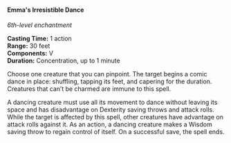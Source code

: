 #### Emma's Irresistible Dance
<!-- previously "Irresistible Dance" -->
<!-- markdownlint-disable link-image-reference-definitions -->
[_metadata_:spell_name]:- "Emma's Irresistible Dance"
[_metadata_:spell_original_name]:- "Irresistible Dance"
[_metadata_:spell_level]:- "6"
[_metadata_:spell_school]:- "enchantment"
[_metadata_:ritual]:- "false"
[_metadata_:casting_time_amount]:- "1"
[_metadata_:casting_time_unit]:- "action"
[_metadata_:range]:- "30 feet"
[_metadata_:target]:- "One creature you can pinpoint"
[_metadata_:components_verbal]:- "true"
[_metadata_:components_somatic]:- "false"
[_metadata_:components_material]:- "false"
[_metadata_:duration]:- "1 minute"
[_metadata_:concentration]:- "true"
[_metadata_:saving_throw]:- "Wisdom"
[_metadata_:saving_throw_success]:- "ends_effect"
[_metadata_:compared_to_wotc_srd_5.1]:- "mechanics_same_wording_different"
[_metadata_:compared_to_a5e_srd]:- "mechanics_different_wording_different"
<!-- markdownlint-disable-next-line no-emphasis-as-heading -->
_6th-level enchantment_

**Casting Time:** 1 action \
**Range:** 30 feet \
**Components:** V \
**Duration:** Concentration, up to 1 minute

Choose one creature that you can pinpoint.
The target begins a comic dance in place: shuffling, tapping its feet, and capering for the duration.
Creatures that can’t be charmed are immune to this spell.

A dancing creature must use all its movement to dance without leaving its space and has disadvantage on Dexterity saving throws and attack rolls.
While the target is affected by this spell, other creatures have advantage on attack rolls against it.
As an action, a dancing creature makes a Wisdom saving throw to regain control of itself.
On a successful save, the spell ends.
